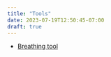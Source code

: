 ```yaml
---
title: "Tools"
date: 2023-07-19T12:50:45-07:00
draft: true
---
```


- [Breathing tool](/breathe.html)
